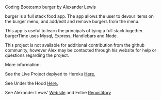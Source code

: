 Coding Bootcamp burger by Alexander Lewis

burger is a full stack food app. The app allows the user to devour items on the burger menu, and add/edit and remove burgers from the menu.

This app is useful to learn the principals of tying a full stack together. burgerTime uses Mysql, Express, Handlebars and Node.

This project is not available for additional contribution from the github community, however Alex may be contacted through his website for help or questions regarding the project.

More information:

See the Live Project deplyed to Heroku [Here.](https://nameless-basin-16789.herokuapp.com/)

See Under the Hood [Here.](https://github.com/xer34/burger)

See Alexander Lewis' [Website](www.alexanderlewis.net) and Entire [Repostitory](https://github.com/xer34?tab=repositories)
